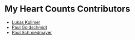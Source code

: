 <!--

This source file is part of the My Heart Counts iOS application based on the Stanford Spezi Template Application project

SPDX-FileCopyrightText: 2025 Stanford University

SPDX-License-Identifier: MIT

-->

My Heart Counts Contributors
=================================

- [Lukas Kollmer](https://github.com/lukaskollmer)
- [Paul Goldschmidt](https://github.com/PaulGoldschmidt)
- [Paul Schmiedmayer](https://github.com/PSchmiedmayer)

